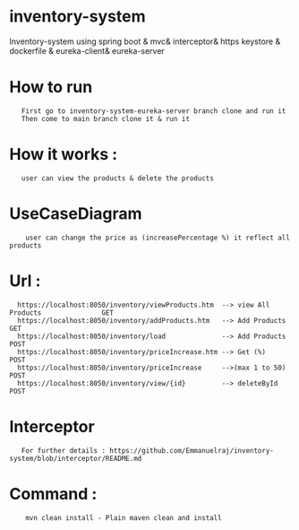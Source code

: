 # inventory-system
 Inventory-system using spring boot &amp; mvc& interceptor& https keystore & dockerfile & eureka-client& eureka-server
# How to run
       First go to inventory-system-eureka-server branch clone and run it 
       Then come to main branch clone it & run it 
# How it works :
       user can view the products & delete the products
# UseCaseDiagram                  
        user can change the price as (increasePercentage %) it reflect all products             
# Url : 
      https://localhost:8050/inventory/viewProducts.htm  --> view All Products               GET
      https://localhost:8050/inventory/addProducts.htm   --> Add Products                    GET
      https://localhost:8050/inventory/load              --> Add Products                    POST 
      https://localhost:8050/inventory/priceIncrease.htm --> Get (%)                         POST
      https://localhost:8050/inventory/priceIncrease     -->(max 1 to 50)                    POST
      https://localhost:8050/inventory/view/{id}         --> deleteById                      POST
# Interceptor
       For further details : https://github.com/Emmanuelraj/inventory-system/blob/interceptor/README.md      
 # Command :
        mvn clean install - Plain maven clean and install
          
         
      
      
      
      
      
        
